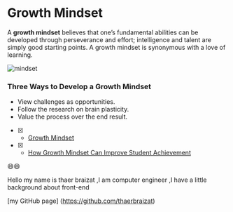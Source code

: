 # Growth Mindset
A **growth mindset** believes that one’s fundamental abilities can be developed through perseverance and effort; intelligence and talent are simply good starting points. A growth mindset is synonymous with a love of learning.



![mindset](https://specials-images.forbesimg.com/imageserve/637192394/960x0.jpg?fit=scale)

### Three Ways to Develop a Growth Mindset

  * View challenges as opportunities.
  * Follow the research on brain plasticity.
  * Value the process over the end result.
  
  - [x] - [Growth Mindset](https://www.mindsetworks.com/science/)
  - [x] - [How Growth Mindset Can Improve Student Achievement](https://www.givingcompass.org/article/research-shows-how-growth-mindset-can-improve-student-achievement/?gclid=Cj0KCQjwo-aCBhC-ARIsAAkNQiu9-9_rqBHtN4aBPBYVHAILWRX8AUr2_AsShrCacHO8XLOcG5LGE1UaAknGEALw_wcB)
  
  😄😄
  
 Hello my name is thaer braizat ,I am computer engineer ,I have a little background about front-end
 
 [my GitHub page] (https://github.com/thaerbraizat)
